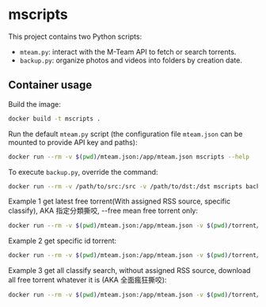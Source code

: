 # mscripts

This project contains two Python scripts:

- `mteam.py`: interact with the M-Team API to fetch or search torrents.
- `backup.py`: organize photos and videos into folders by creation date.

## Container usage

Build the image:

```bash
docker build -t mscripts .
```

Run the default `mteam.py` script (the configuration file `mteam.json` can be mounted to provide API key and paths):

```bash
docker run --rm -v $(pwd)/mteam.json:/app/mteam.json mscripts --help
```

To execute `backup.py`, override the command:

```bash
docker run --rm -v /path/to/src:/src -v /path/to/dst:/dst mscripts backup.py /src /dst
```

Example 1
get latest free torrent(With assigned RSS source, specific classify), AKA 指定分類撕咬, --free mean free torrent only:

```bash
docker run --rm -v $(pwd)/mteam.json:/app/mteam.json -v $(pwd)/torrent/:/torrent/ mscripts mteam.py latest --free --output /torrent/
```

Example 2
get specific id torrent:

```bash
docker run --rm -v $(pwd)/mteam.json:/app/mteam.json -v $(pwd)/torrent/:/torrent/ mscripts mteam.py download --id 1026806 --output /torrent/
```

Example 3
get all classify search, without assigned RSS source, download all free torrent whatever it is (AKA 全面瘋狂撕咬):

```bash
docker run --rm -v $(pwd)/mteam.json:/app/mteam.json -v $(pwd)/torrent/:/torrent/ mscripts mteam.py search --id 1026806 --output /torrent/
```

